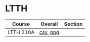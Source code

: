 # LTTH

| Course | Overall | Section |
| ------ | ------- | ------- |
| LTTH 210A | [csv](https://github.com/UCSD-Historical-Enrollment-Data/2023Fall/blob/main/overall/LTTH%20210A.csv), [png](https://raw.githubusercontent.com/UCSD-Historical-Enrollment-Data/2023Fall/main/plot_overall/LTTH%20210A.png) |  |
